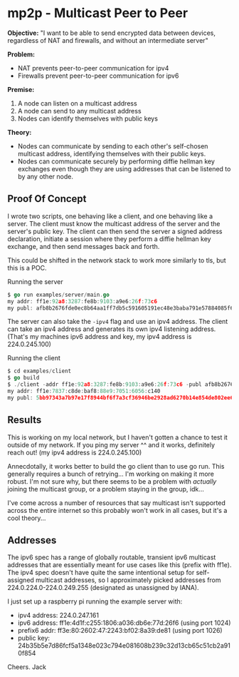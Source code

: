 # mp2p - Multicast Peer to Peer

**Objective:**
"I want to be able to send encrypted data between devices, regardless of NAT and firewalls, and
without an intermediate server"

**Problem:**
 - NAT prevents peer-to-peer communication for ipv4
 - Firewalls prevent peer-to-peer communication for ipv6

**Premise:**
 1. A node can listen on a multicast address
 2. A node can send to any multicast address
 3. Nodes can identify themselves with public keys

**Theory:**
 - Nodes can communicate by sending to each other's self-chosen multicast address, identifying themselves with their public keys.
 - Nodes can communicate securely by performing diffie hellman key exchanges even though they are using addresses that can be listened to by any other node.

## Proof Of Concept

I wrote two scripts, one behaving like a client, and one behaving like a server.
The client must know the multicast address of the server and the server's public key.
The client can then send the server a signed address declaration, initiate a session where
they perform a diffie hellman key exchange, and then send messages back and forth.

This could be shifted in the network stack to work more similarly to tls, but this is a POC.

Running the server
```go
$ go run examples/server/main.go
my addr: ff1e:92a8:3287:fe8b:9103:a9e6:26f:73c6
my publ: afb8b2676fde0ec8b64aa1ff7db5c591605191ec48e3baba791e57884085f6bd
```

The server can also take the `-ipv4` flag and use an ipv4 address. The client can take an ipv4 address and generates its own ipv4 listening address. (That's my machines ipv6 address and key, my ipv4 address is 224.0.245.100)

Running the client
```go
$ cd examples/client
$ go build
$ ./client -addr ff1e:92a8:3287:fe8b:9103:a9e6:26f:73c6 -publ afb8b2676fde0ec8b64aa1ff7db5c591605191ec48e3baba791e57884085f6bd
my addr: ff1e:7837:c8de:baf8:88e9:7051:6056:c140
my publ: 5bb97343a7b97e17f8944bf6f7a3cf36946be2928ad6270b14e854de802ee68a
```

## Results

This is working on my local network, but I haven't gotten a chance to test it outside of my network. If you ping my server ^^ and it works, definitely reach out! (my ipv4 address is 224.0.245.100)

Annecdotally, it works better to build the go client than to use go run.
This generally requires a bunch of retrying... I'm working on making it more robust.
I'm not sure why, but there seems to be a problem with _actually_ joining the multicast group, or a problem staying in the group, idk...

I've come across a number of resources that say multicast isn't supported across the entire internet so this probably won't work in all cases, but it's a cool theory...

## Addresses

The ipv6 spec has a range of globally routable, transient ipv6 multicast addresses that are essentially meant for use cases like this (prefix with ff1e). The ipv4 spec doesn't have quite the same intentional setup for self-assigned multicast addresses, so I approximately picked addresses from 224.0.224.0-224.0.249.255 (designated as unassigned by IANA).

I just set up a raspberry pi running the example server with:
 - ipv4 address: 224.0.247.161
 - ipv6 address: ff1e:4d1f:c255:1806:a036:db6e:77d:26f6 (using port 1024)
 - prefix6 addr: ff3e:80:2602:47:2243:bf02:8a39:de81 (using port 1026)
 - public key: 24b35b5e7d86fcf5a1348e023c794e081608b239c32d13cb65c51cb2a910f854

Cheers.
Jack
